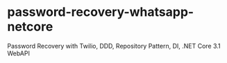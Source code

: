 # password-recovery-whatsapp-netcore
Password Recovery with Twilio, DDD, Repository Pattern, DI, .NET Core 3.1 WebAPI

